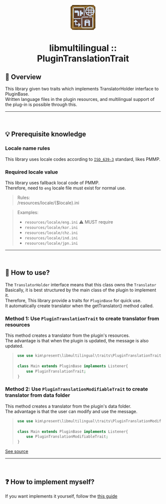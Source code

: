 <div align="center">
  <a href="https://github.com/presentkim-pm/libmultilingual" target="_blank">
    <img src="https://raw.githubusercontent.com/presentkim-pm/libmultilingual/main/assets/icon.png" alt="Logo" width="80" height="80"/>
  </a>
  <h1>libmultilingual :: PluginTranslationTrait</h1>
</div>

## :tada: Overview

This library given two traits which implements TranslatorHolder interface to PluginBase.  
Written language files in the plugin resources, and multilingual support of the plug-in is possible through this.

-----
<br/>

## :bulb: Prerequisite knowledge

### Locale name rules

This library uses locale codes according to [`ISO_639-3`](https://en.wikipedia.org/wiki/ISO_639-3) standard, likes PMMP.

### Required locale value

This library uses fallback local code of PMMP.  
Therefore, need to `eng` locale file must exist for normal use.

> Rules:  
> /resources/locale/{$locale}.ini


> Examples:
> - `resources/locale/eng.ini` :warning: MUST require
> - `resources/locale/kor.ini`
> - `resources/locale/chz.ini`
> - `resources/locale/ind.ini`
> - `resources/locale/jpn.ini`

-----
<br/>

## :book: How to use?

The `TranslatorHolder` interface means that this class owns the `Translator`  
Basically, it is best structured by the main class of the plugin to implement it.  
Therefore, This library provide a traits for `PluginBase` for quick use.  
It automatically create translator when the getTranslator() method called.

### Method 1: Use `PluginTranslationTrait` to create translator from resources

This method creates a translator from the plugin's resources.  
The advantage is that when the plugin is updated, the message is also updated.

> ```php
> use use kim\present\libmultilingual\traits\PluginTranslationTrait;
> 
> class Main extends PluginBase implements Listener{  
>     use PluginTranslationTrait;  
> }  
> ```   

### Method 2: Use `PluginTranslationModifiableTrait` to create translator from data folder

This method creates a translator from the plugin's data folder.  
The advantage is that the user can modify and use the message.

> ```php
> use use kim\present\libmultilingual\traits\PluginTranslationModifiableTrait;
> 
> class Main extends PluginBase implements Listener{  
>     use PluginTranslationModifiableTrait;  
> }  
> ```   

[See source](https://github.com/presentkim-pm/libmultilingual/blob/main/src/kim/present/libmultilingual/traits/TranslatorHolderTrait.php)


-----
<br/>

## :question:  How to implement myself?

If you want implements it yourself, follow
the [this guide](https://github.com/presentkim-pm/libmultilingual/blob/main/docs/plugin-translation-self.md)